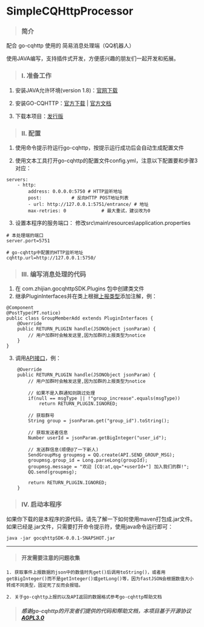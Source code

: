# SimpleCQHttpProcessor

>### 简介
配合 go-cqhttp 使用的 简易消息处理端（QQ机器人）

使用JAVA编写，支持插件式开发，方便感兴趣的朋友们一起开发和拓展。

>### I. 准备工作
1. 安装JAVA允许环境(version 1.8)：[官网下载](https://www.oracle.com/java/technologies/downloads/#java8-windows) 

2. 安装GO-CQHTTP：[官方下载](https://github.com/Mrs4s/go-cqhttp/releases) | [官方文档](https://docs.go-cqhttp.org/)

3. 下载本项目：[发行版](https://gitee.com/q695290484/simple-cqhttp-processor/releases/download/Release/gocqhttpSDK-0.0.1-SNAPSHOT.jar)

>### II. 配置
1. 使用命令提示符运行go-cqhttp，按提示运行成功后会自动生成配置文件

2. 使用文本工具打开go-cqhttp的配置文件config.yml，注意以下配置要和步骤3对应：
```
servers:
    - http:
        address: 0.0.0.0:5750 # HTTP监听地址
        post:           # 反向HTTP POST地址列表
        - url: http://127.0.0.1:5751/entrance/ # 地址
        max-retries: 0             # 最大重试，建议改为0
```


3. 设置本程序的服务端口：
修改src\main\resources\application.properties
```
# 本处理端的端口
server.port=5751

# go-cqhttp中配置的HTTP监听地址
cqhttp.url=http://127.0.0.1:5750/
```

>### III. 编写消息处理的代码
1. 在 com.zhijian.gocqhttpSDK.Plugins 包中创建类文件
2. 继承PluginInterfaces并在类上根据[上报类型](https://docs.go-cqhttp.org/reference/data_struct.html#post-type)添加注解，例：
```
@Component
@PostType(PT.notice)
public class GroupMemberAdd extends PluginInterfaces {
    @Override
    public RETURN_PLUGIN handle(JSONObject jsonParam) {
        // 用户加群时会触发这里,因为加群的上报类型为notice
    }
}
```
3. 调用[API接口](https://gitee.com/q695290484/simple-cqhttp-processor/blob/master/src/main/java/com/zhijian/gocqhttpSDK/PluginAPI/API.java)，例：
```
    @Override
    public RETURN_PLUGIN handle(JSONObject jsonParam) {
        // 用户加群时会触发这里,因为加群的上报类型为notice

        // 如果不是入群通知则跳过处理
        if(null == msgType || !"group_increase".equals(msgType))
            return RETURN_PLUGIN.IGNORED;

        // 获取群号
        String group = jsonParam.get("group_id").toString();

        // 获取发送者信息
        Number userId = jsonParam.getBigInteger("user_id");

        // 发送群信息(顺便@了一下新人)
        SendGroupMsg groupmsg = QQ.create(API.SEND_GROUP_MSG);
        groupmsg.group_id = Long.parseLong(groupId);
        groupmsg.message = "欢迎 [CQ:at,qq="+userId+"] 加入我们的群!";
        QQ.send(groupmsg);

        return RETURN_PLUGIN.IGNORED;
    }
```

>### IV. 启动本程序
如果你下载的是本程序的源代码，请先了解一下如何使用maven打包成.jar文件。如果已经是.jar文件，只需要打开命令提示符，使用java命令运行即可：
```
java -jar gocqhttpSDK-0.0.1-SNAPSHOT.jar
```

---
>#### 开发需要注意的问题收集
```
1. 获取事件上报数据的json中的数值时先get()后调用toString()，或者用getBigInteger()而不是getInteger()或getLong()等，因为fastJSON会根据数值大小转成不同类型，固定死了反而会报错。

2. 关于go-cqhttp上报的以及API返回的数据格式参考go-cqhttp帮助文档
```



>##### _感谢go-cqhttp的开发者们提供的代码和帮助文档，本项目基于开源协议[AGPL3.0](https://gitee.com/q695290484/simple-cqhttp-processor/blob/master/LICENSE)_